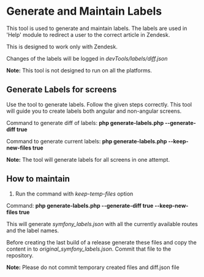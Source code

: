 # Generate and Maintain Labels
This tool is used to generate and maintain labels.
The labels are used in 'Help' module to redirect a user to the correct article in Zendesk.

This is designed to work only with Zendesk.

Changes of the labels will be logged in _devTools/labels/diff.json_

__Note:__ This tool is not designed to run on all the platforms.

## Generate Labels for screens

Use the tool to generate labels. Follow the given steps correctly. This tool will guide you to create labels both angular and non-angular screens.

Command to generate diff of labels: __php generate-labels.php --generate-diff true__

Command to generate current labels: __php generate-labels.php --keep-new-files true__

__Note:__ The tool will generate labels for all screens in one attempt.

## How to maintain
1. Run the command with _keep-temp-files_ option

Command: __php generate-labels.php --generate-diff true --keep-new-files true__

This will generate _symfony_labels.json_ with all the currently available routes and the label names.

Before creating the last build of a release generate these files and copy the content in to _original_symfony_labels.json_.
Commit that file to the repository.

__Note:__ Please do not commit temporary created files and diff.json file
